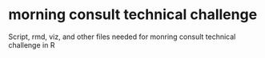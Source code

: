 # morning consult technical challenge
 Script, rmd, viz, and other files needed for monring consult technical challenge in R
